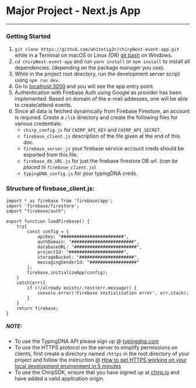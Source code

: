 # Major Project - Next.js App

----
### Getting Started
1. ```git clone https://github.com/whitetig3r/chirpNext-event-app.git```  while in a Terminal on macOS or Linux *(OR)* [git bash](https://gitforwindows.org/) on Windows.
2. `cd chirpNext-event-app` and run `yarn install` or `npm install` to install all dependencies. (depending on the package manager you use).
3. While in the project root directory, run the development server script using `npm run dev`.
4. Go to [localhost:3000](http://localhost:3000) and you will see the app entry point.
5. Authentication with Firebase Auth using Google as provider has been implemented. Based on domain of the e-mail addesses, one will be able to create/attend events.
6. Since all data is fetched dynamically from Firebase Firestore, an account is required. Create a `/lib` directory and create the following files for various credentials:
    * `chirp_config.js` for `CHIRP_API_KEY` and `CHIRP_API_SECRET`.
    * `firebase_client.js` description of the file given at the end of this doc.
    * `firebase_server.js` your firebase service account creds should be exported from this file.
    * `firebase_db_URL.js` for just the firebase firestore DB url. (_can be placed in `firebase_client.js`_)
    * `typingDNA_config.js` for your typingDNA creds.

### Structure of firebase_client.js:

```
import * as firebase from 'firebase/app';
import 'firebase/firestore';
import "firebase/auth";

export function loadFirebase() {
    try{
        const config = {
            apiKey: "########################",
            authDomain: "########################",
            databaseURL: "########################",
            projectId: "#####################",
            storageBucket: "#####################",
            messagingSenderId: "##################"
        };
        firebase.initializeApp(config);
    }
    catch(err){
        if (!/already exists/.test(err.message)) {
            console.error('Firebase initialization error', err.stack);
        }
    }
    return firebase;
}
```

##### NOTE:
- To use the TypingDNA API please sign up @ [typingdna.com](https://www.typingdna.com/)
- To use the HTTPS protocol on the server to simplify permissions on clients, first create a directory named `/https` in the root directory of your project and follow the instruction @ [How to get HTTPS working on your local development environment in 5 minutes](https://medium.freecodecamp.org/how-to-get-https-working-on-your-local-development-environment-in-5-minutes-7af615770eec)
- To use the ChirpSDK, ensure that you have signed up at [chirp.io](https://chirp.io/) and have added a valid application origin. 
